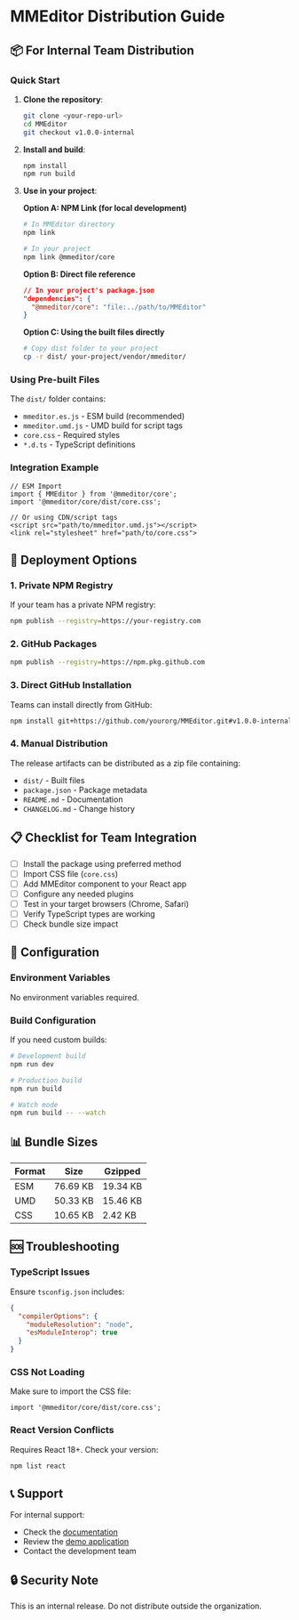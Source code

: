 # MMEditor Distribution Guide

## 📦 For Internal Team Distribution

### Quick Start

1. **Clone the repository**:
   ```bash
   git clone <your-repo-url>
   cd MMEditor
   git checkout v1.0.0-internal
   ```

2. **Install and build**:
   ```bash
   npm install
   npm run build
   ```

3. **Use in your project**:

   **Option A: NPM Link (for local development)**
   ```bash
   # In MMEditor directory
   npm link
   
   # In your project
   npm link @mmeditor/core
   ```

   **Option B: Direct file reference**
   ```json
   // In your project's package.json
   "dependencies": {
     "@mmeditor/core": "file:../path/to/MMEditor"
   }
   ```

   **Option C: Using the built files directly**
   ```bash
   # Copy dist folder to your project
   cp -r dist/ your-project/vendor/mmeditor/
   ```

### Using Pre-built Files

The `dist/` folder contains:
- `mmeditor.es.js` - ESM build (recommended)
- `mmeditor.umd.js` - UMD build for script tags
- `core.css` - Required styles
- `*.d.ts` - TypeScript definitions

### Integration Example

```tsx
// ESM Import
import { MMEditor } from '@mmeditor/core';
import '@mmeditor/core/dist/core.css';

// Or using CDN/script tags
<script src="path/to/mmeditor.umd.js"></script>
<link rel="stylesheet" href="path/to/core.css">
```

## 🚀 Deployment Options

### 1. Private NPM Registry
If your team has a private NPM registry:
```bash
npm publish --registry=https://your-registry.com
```

### 2. GitHub Packages
```bash
npm publish --registry=https://npm.pkg.github.com
```

### 3. Direct GitHub Installation
Teams can install directly from GitHub:
```bash
npm install git+https://github.com/yourorg/MMEditor.git#v1.0.0-internal
```

### 4. Manual Distribution
The release artifacts can be distributed as a zip file containing:
- `dist/` - Built files
- `package.json` - Package metadata
- `README.md` - Documentation
- `CHANGELOG.md` - Change history

## 📋 Checklist for Team Integration

- [ ] Install the package using preferred method
- [ ] Import CSS file (`core.css`)
- [ ] Add MMEditor component to your React app
- [ ] Configure any needed plugins
- [ ] Test in your target browsers (Chrome, Safari)
- [ ] Verify TypeScript types are working
- [ ] Check bundle size impact

## 🔧 Configuration

### Environment Variables
No environment variables required.

### Build Configuration
If you need custom builds:
```bash
# Development build
npm run dev

# Production build
npm run build

# Watch mode
npm run build -- --watch
```

## 📊 Bundle Sizes

| Format | Size | Gzipped |
|--------|------|---------|
| ESM | 76.69 KB | 19.34 KB |
| UMD | 50.33 KB | 15.46 KB |
| CSS | 10.65 KB | 2.42 KB |

## 🆘 Troubleshooting

### TypeScript Issues
Ensure `tsconfig.json` includes:
```json
{
  "compilerOptions": {
    "moduleResolution": "node",
    "esModuleInterop": true
  }
}
```

### CSS Not Loading
Make sure to import the CSS file:
```tsx
import '@mmeditor/core/dist/core.css';
```

### React Version Conflicts
Requires React 18+. Check your version:
```bash
npm list react
```

## 📞 Support

For internal support:
- Check the [documentation](./docs/)
- Review the [demo application](./demo/)
- Contact the development team

## 🔒 Security Note

This is an internal release. Do not distribute outside the organization.